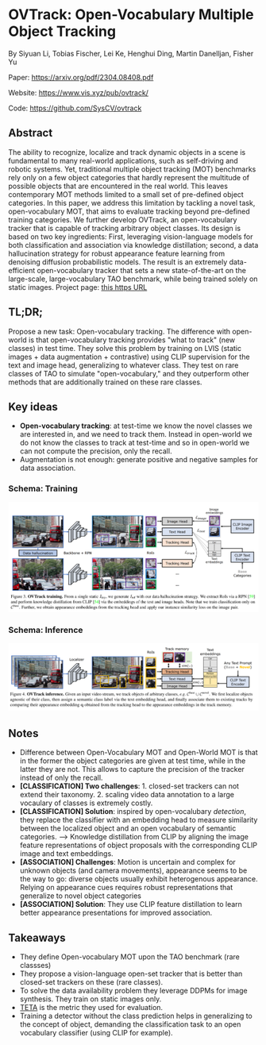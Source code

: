 # OVTrack: Open-Vocabulary Multiple Object Tracking
By Siyuan Li, Tobias Fischer, Lei Ke, Henghui Ding, Martin Danelljan, Fisher Yu

Paper: https://arxiv.org/pdf/2304.08408.pdf

Website: https://www.vis.xyz/pub/ovtrack/

Code: https://github.com/SysCV/ovtrack

## Abstract
The ability to recognize, localize and track dynamic objects in a scene is fundamental to many real-world applications, such as self-driving and robotic systems. Yet, traditional multiple object tracking (MOT) benchmarks rely only on a few object categories that hardly represent the multitude of possible objects that are encountered in the real world. This leaves contemporary MOT methods limited to a small set of pre-defined object categories. In this paper, we address this limitation by tackling a novel task, open-vocabulary MOT, that aims to evaluate tracking beyond pre-defined training categories. We further develop OVTrack, an open-vocabulary tracker that is capable of tracking arbitrary object classes. Its design is based on two key ingredients: First, leveraging vision-language models for both classification and association via knowledge distillation; second, a data hallucination strategy for robust appearance feature learning from denoising diffusion probabilistic models. The result is an extremely data-efficient open-vocabulary tracker that sets a new state-of-the-art on the large-scale, large-vocabulary TAO benchmark, while being trained solely on static images. Project page: [this https URL](https://www.vis.xyz/pub/ovtrack/)

## TL;DR;
Propose a new task: Open-vocabulary tracking. The difference with open-world is that open-vocabulary tracking provides "what to track" (new classes) in test time. They solve this problem by training on LVIS (static images + data augmentation + contrastive) using CLIP supervision for the text and image head, generalizing to whatever class. They test on rare classes of TAO to simulate "open-vocabulary," and they outperform other methods that are additionally trained on these rare classes.


## Key ideas
- **Open-vocabulary tracking**: at test-time we know the novel classes we are interested in, and we need to track them. Instead in open-world we do not know the classes to track at test-time and so in open-world we can not compute the precision, only the recall.
- Augmentation is not enough: generate positive and negative samples for data association.


### Schema: Training
![](model.png)
### Schema: Inference
![](model_inference.png)

## Notes
- Difference between Open-Vocabulary MOT and Open-World MOT is that in the former the object categories are given at test time, while in the latter they are not. This allows to capture the precision of the tracker instead of only the recall.
- **[CLASSIFICATION] Two challenges**: 1. closed-set trackers can not extend their taxonomy. 2. scaling video data annotation to a large vocaulary of classes is extremely costly.
- **[CLASSIFICATION] Solution**: inspired by open-vocalubary *detection*, they replace the classifier with an embedding head to measure similarity between the localized object and an open vocabulary of semantic categories. --> Knowledge distillation from CLIP by aligning the image feature representations of object proposals with the corresponding CLIP image and text embeddings.
- **[ASSOCIATION] Challenges**: Motion is uncertain and complex for unknown objects (and camera movements), appearance seems to be the way to go: diverse objects usually exhibit heterogenous appearance. Relying on appearance cues requires robust representations that generalize to novel object categories
- **[ASSOCIATION] Solution**: They use CLIP feature distillation to learn better appearance presentations for improved association.

## Takeaways
- They define Open-vocabulary MOT upon the TAO benchmark (rare classses)
- They propose a vision-language open-set tracker that is better than closed-set trackers on these (rare classes). 
- To solve the data availability problem they leverage DDPMs for image synthesis. They train on static images only.
- [TETA](https://arxiv.org/abs/2207.12978) is the metric they used for evaluation.
- Training a detector without the class prediction helps in generalizing to the concept of object, demanding the classification task to an open vocabulary classifier (using CLIP for example).
